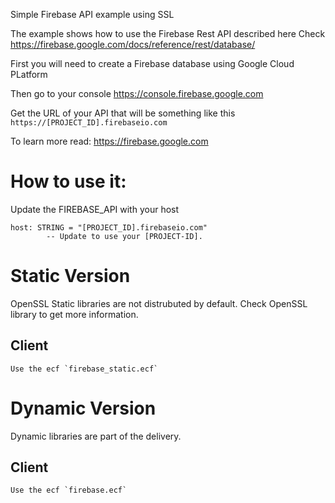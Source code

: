 Simple Firebase API example using SSL

The example shows how to use the Firebase Rest API described here Check https://firebase.google.com/docs/reference/rest/database/


First you will need to create a Firebase database using Google Cloud PLatform

Then go to your console  https://console.firebase.google.com

Get the URL of your API that will be something like this `https://[PROJECT_ID].firebaseio.com`


To learn more read: https://firebase.google.com



How to use it:
=============
Update the FIREBASE_API with your host

	host: STRING = "[PROJECT_ID].firebaseio.com"
			-- Update to use your [PROJECT-ID].


Static Version
==============
OpenSSL Static libraries are not distrubuted by default. 
Check OpenSSL library to get more information.

Client
------
	Use the ecf `firebase_static.ecf` 



Dynamic Version
===============
Dynamic libraries are part of the delivery.

Client
------
	Use the ecf `firebase.ecf` 

